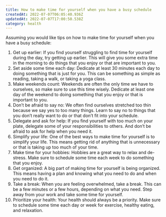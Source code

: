```yaml
---
title: How to make time for yourself when you have a busy schedule
createdAt: 2022-07-07T06:05:40.936Z
updatedAt: 2022-07-07T17:00:50.538Z
category: health
---
```


Assuming you would like tips on how to make time for yourself when you have a busy schedule: 

1. Get up earlier: If you find yourself struggling to find time for yourself during the day, try getting up earlier. This will give you some extra time in the morning to do things that you enjoy or that are important to you. 
2. Set aside some time each day: Dedicate at least 30 minutes each day to doing something that is just for you. This can be something as simple as reading, taking a walk, or taking a yoga class. 
3. Make weekends count: Weekends are often the only time we have to ourselves, so make sure to use this time wisely. Dedicate at least one day of the weekend to doing something that you enjoy or that is important to you. 
4. Don’t be afraid to say no: We often find ourselves stretched too thin because we say yes to too many things. Learn to say no to things that you don’t really want to do or that don’t fit into your schedule. 
5. Delegate and ask for help: If you find yourself with too much on your plate, delegate some of your responsibilities to others. And don’t be afraid to ask for help when you need it. 
6. Simplify your life: One of the best ways to make time for yourself is to simplify your life. This means getting rid of anything that is unnecessary or that is taking up too much of your time. 
7. Make time for your hobbies: Hobbies are a great way to relax and de-stress. Make sure to schedule some time each week to do something that you enjoy. 
8. Get organized: A big part of making time for yourself is being organized. This means having a plan and knowing what you need to do and when you need to do it. 
9. Take a break: When you are feeling overwhelmed, take a break. This can be a few minutes or a few hours, depending on what you need. Step away from your work and take some time for yourself. 
10. Prioritize your health: Your health should always be a priority. Make sure to schedule some time each day or week for exercise, healthy eating, and relaxation.
